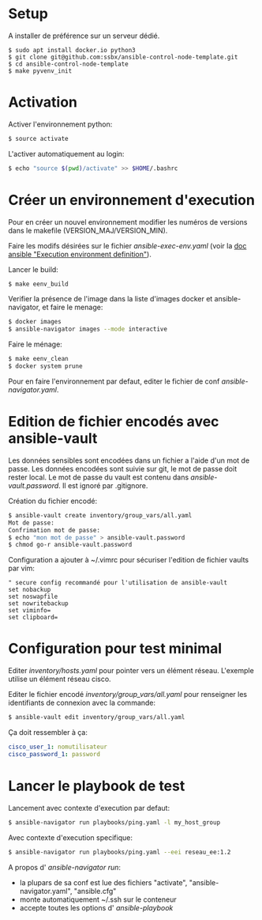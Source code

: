 Setup
=====

A installer de préférence sur un serveur dédié.

```shell
$ sudo apt install docker.io python3
$ git clone git@github.com:ssbx/ansible-control-node-template.git
$ cd ansible-control-node-template
$ make pyvenv_init
```

Activation
==========

Activer l'environnement python:

```sh
$ source activate
```

L'activer automatiquement au login:

```sh
$ echo "source $(pwd)/activate" >> $HOME/.bashrc
```

Créer un environnement d'execution
==================================

Pour en créer un nouvel environnement modifier les numéros de versions dans 
le makefile (VERSION_MAJ/VERSION_MIN).

Faire les modifs désirées sur le fichier *ansible-exec-env.yaml* (voir la 
[doc ansible "Execution environment definition"](https://ansible.readthedocs.io/projects/builder/en/latest/definition/)).

Lancer le build:

```sh
$ make eenv_build
```

Verifier la présence de l'image dans la liste d'images docker et 
ansible-navigator, et faire le menage:

```sh
$ docker images
$ ansible-navigator images --mode interactive
```

Faire le ménage:

```sh
$ make eenv_clean
$ docker system prune
```

Pour en faire l'environnement par defaut, editer le fichier de conf 
*ansible-navigator.yaml*.

Edition de fichier encodés avec ansible-vault
=============================================

Les données sensibles sont encodées dans un fichier a l'aide d'un mot de passe.
Les données encodées sont suivie sur git, le mot de passe doit rester local.
Le mot de passe du vault est contenu dans *ansible-vault.password*. Il est 
ignoré par .gitignore.

Création du fichier encodé:

```sh
$ ansible-vault create inventory/group_vars/all.yaml
Mot de passe:
Confrimation mot de passe:
$ echo "mon mot de passe" > ansible-vault.password
$ chmod go-r ansible-vault.password
```

Configuration a ajouter à ~/.vimrc pour sécuriser l'edition de fichier vaults
par vim:

```vimrc
" secure config recommandé pour l'utilisation de ansible-vault
set nobackup            
set noswapfile
set nowritebackup
set viminfo=
set clipboard=
```

Configuration pour test minimal
===============================

Editer *inventory/hosts.yaml* pour pointer vers un élément réseau. L'exemple
utilise un élément réseau cisco.

Editer le fichier encodé *inventory/group_vars/all.yaml* pour renseigner les
identifiants de connexion avec la commande:

```sh
$ ansible-vault edit inventory/group_vars/all.yaml
```

Ça doit ressembler à ça:

```yaml
cisco_user_1: nomutilisateur
cisco_password_1: password
```

Lancer le playbook de test
==========================

Lancement avec contexte d'execution par defaut:

```sh
$ ansible-navigator run playbooks/ping.yaml -l my_host_group
```

Avec contexte d'execution specifique:

```sh
$ ansible-navigator run playbooks/ping.yaml --eei reseau_ee:1.2
```

A propos d' *ansible-navigator run*:
- la plupars de sa conf est lue des fichiers "activate", "ansible-navigator.yaml", 
"ansible.cfg"
- monte automatiquement ~/.ssh sur le conteneur
- accepte toutes les options d' *ansible-playbook*

